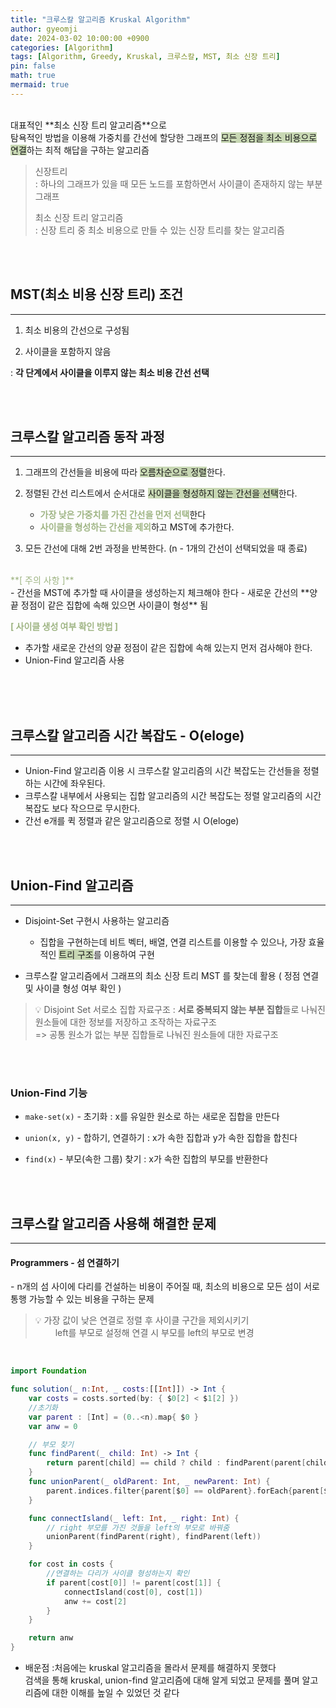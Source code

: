 ```yaml
---
title: "크루스칼 알고리즘 Kruskal Algorithm"
author: gyeomji
date: 2024-03-02 10:00:00 +0900
categories: [Algorithm]
tags: [Algorithm, Greedy, Kruskal, 크루스칼, MST, 최소 신장 트리]
pin: false
math: true
mermaid: true
---
```


<br/> 
대표적인 **최소 신장 트리 알고리즘**으로<br /> 
탐욕적인 방법을 이용해 가중치를 간선에 할당한 그래프의 <span style='background-color:#c8d8b4'>모든 정점을 최소 비용으로 연결</span>하는 최적 해답을 구하는 알고리즘 

> 신장트리<br />
> \: 하나의 그래프가 있을 때 모든 노드를 포함하면서 사이클이 존재하지 않는 부분 그래프 <br />
>
> 최소 신장 트리 알고리즘 <br />
> \: 신장 트리 중 최소 비용으로 만들 수 있는 신장 트리를 찾는 알고리즘

<br/> 
<br/>

## MST(최소 비용 신장 트리) 조건

---

1. 최소 비용의 간선으로 구성됨

2. 사이클을 포함하지 않음

: **각 단계에서 사이클을 이루지 않는 최소 비용 간선 선택**

<br/>
<br/>

## 크루스칼 알고리즘 동작 과정

---

1. 그래프의 간선들을 비용에 따라 <span style='background-color:#c8d8b4'>오름차순으로 정렬</span>한다.

2. 정렬된 간선 리스트에서 순서대로 <span style='background-color:#c8d8b4'>사이클을 형성하지 않는 간선을 선택</span>한다.
    - <span style="color:#9fb584">**가장 낮은 가중치를 가진 간선을 먼저 선택**</span>한다
    - <span style="color:#9fb584">**사이클을 형성하는 간선을 제외**</span>하고 MST에 추가한다.

3. 모든 간선에 대해 2번 과정을 반복한다. (n - 1개의 간선이 선택되었을 때 종료)

<br/>
<span style="color:#9fb584">**[ 주의 사항 ]**</span><br/>
- 간선을 MST에 추가할 때 사이클을 생성하는지 체크해야 한다
- 새로운 간선의 **양끝 정점이 같은 집합에 속해 있으면 사이클이 형성** 됨

<br/>

<span style="color:#9fb584">**[ 사이클 생성 여부 확인 방법 ]**</span><br/>
- 추가할 새로운 간선의 양끝 정점이 같은 집합에 속해 있는지 먼저 검사해야 한다.
- Union-Find 알고리즘 사용
<br/>

<br/> 
<br/>

## 크루스칼 알고리즘 시간 복잡도 - O(eloge)

---

- Union-Find 알고리즘 이용 시 크루스칼 알고리즘의 시간 복잡도는 간선들을 정렬하는 시간에 좌우된다.
- 크루스칼 내부에서 사용되는 집합 알고리즘의 시간 복잡도는 정렬 알고리즘의 시간 복잡도 보다 작으므로 무시한다.
- 간선 e개를 퀵 정렬과 같은 알고리즘으로 정렬 시 O(eloge)

<br/> 
<br/>

## Union-Find 알고리즘

---

- Disjoint-Set 구현시 사용하는 알고리즘
    - 집합을 구현하는데 비트 벡터, 배열, 연결 리스트를 이용할 수 있으나, 가장 효율적인 <span style='background-color:#c8d8b4'>트리 구조</span>를 이용하여 구현

- 크루스칼 알고리즘에서 그래프의 최소 신장 트리 MST 를 찾는데 활용 ( 정점 연결 및 사이클 형성 여부 확인 )<br />

>💡 Disjoint Set 서로소 집합 자료구조
>: **서로 중복되지 않는 부분 집합**들로 나눠진 원소들에 대한 정보를 저장하고 조작하는 자료구조 <br />=> 공통 원소가 없는 부분 집합들로 나눠진 원소들에 대한 자료구조


<br />
<br />

### Union-Find 기능
- `make-set(x)` - 초기화
: x를 유일한 원소로 하는 새로운 집합을 만든다 
 
- `union(x, y)` - 합하기, 연결하기
 : x가 속한 집합과 y가 속한 집합을 합친다 
 
- `find(x)` - 부모(속한 그룹) 찾기
 : x가 속한 집합의 부모를 반환한다

<br />
<br />

## 크루스칼 알고리즘 사용해 해결한 문제

---

#### Programmers - 섬 연결하기

\- n개의 섬 사이에 다리를 건설하는 비용이 주어질 때, 최소의 비용으로 모든 섬이 서로 통행 가능할 수 있는 비용을 구하는 문제<br />

> 💡 가장 값이 낮은 연결로 정렬 후 사이클 구간을 제외시키기<br /> 　 　left를 부모로 설정해 연결 시 부모를 left의 부모로 변경

<br />

```swift
import Foundation

func solution(_ n:Int, _ costs:[[Int]]) -> Int {
    var costs = costs.sorted(by: { $0[2] < $1[2] })
    //초기화
    var parent : [Int] = (0..<n).map{ $0 }
    var anw = 0

    // 부모 찾기
    func findParent(_ child: Int) -> Int {
        return parent[child] == child ? child : findParent(parent[child])
    }
    func unionParent(_ oldParent: Int, _ newParent: Int) {
        parent.indices.filter{parent[$0] == oldParent}.forEach{parent[$0] = newParent}
    }

    func connectIsland(_ left: Int, _ right: Int) {
        // right 부모를 가진 것들을 left의 부모로 바꿔줌
        unionParent(findParent(right), findParent(left))
    }

    for cost in costs {
        //연결하는 다리가 사이클 형성하는지 확인
        if parent[cost[0]] != parent[cost[1]] {
            connectIsland(cost[0], cost[1])
            anw += cost[2]
        }
    }

    return anw
}
```

- 배운점
  :처음에는 kruskal 알고리즘을 몰라서 문제를 해결하지 못했다<br />검색을 통해 kruskal, union-find 알고리즘에 대해 알게 되었고 문제를 풀며 알고리즘에 대한 이해를 높일 수 있었던 것 같다

<br />

[^footnote]: The footnote source
[^fn-nth-2]: The 2nd footnote source
